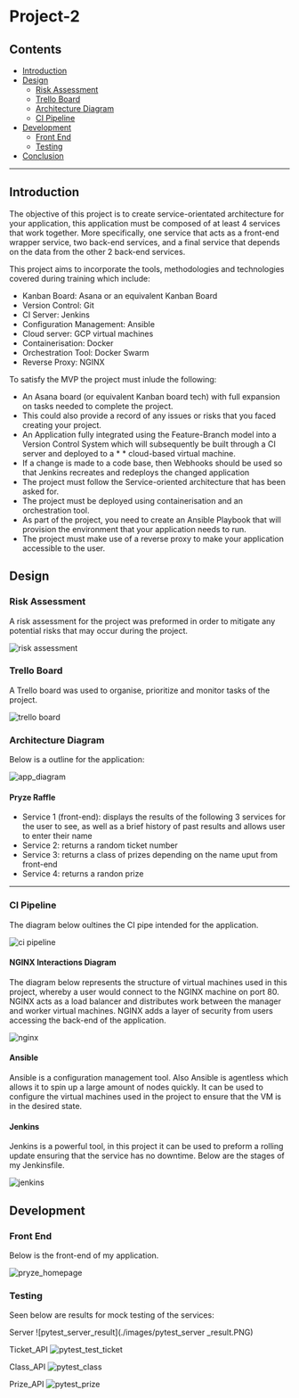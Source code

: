 # Project-2

## Contents
* [Introduction](#Introduction)
* [Design](#Design)
    * [Risk Assessment](#Risk-Assessment)
    * [Trello Board](#Trello-Board)
    * [Architecture Diagram](#Application-Diagram)
    * [CI Pipeline](#CI-Pipeline)
* [Development](#Development)
    * [Front End](#Front-End)
    * [Testing](#Testing)
* [Conclusion](#Conclusion)

---
## __Introduction__

The objective of this project is to create service-orientated architecture for your application, this application must be composed of at least 4 services that work together. More specifically, one service that acts as a front-end wrapper service, two back-end services, and a final service that depends on the data from the other 2 back-end services.

This project aims to incorporate the tools, methodologies and technologies covered during training which include:

* Kanban Board: Asana or an equivalent Kanban Board
* Version Control: Git
* CI Server: Jenkins
* Configuration Management: Ansible
* Cloud server: GCP virtual machines
* Containerisation: Docker
* Orchestration Tool: Docker Swarm
* Reverse Proxy: NGINX

To satisfy the MVP the project must inlude the following:

* An Asana board (or equivalent Kanban board tech) with full expansion on tasks needed to complete the project.
* This could also provide a record of any issues or risks that you faced creating your project.
* An Application fully integrated using the Feature-Branch model into a Version Control System which will subsequently be built through a CI server and deployed to a * * cloud-based virtual machine.
* If a change is made to a code base, then Webhooks should be used so that Jenkins recreates and redeploys the changed application
* The project must follow the Service-oriented architecture that has been asked for.
* The project must be deployed using containerisation and an orchestration tool.
* As part of the project, you need to create an Ansible Playbook that will provision the environment that your application needs to run.
* The project must make use of a reverse proxy to make your application accessible to the user.

## __Design__

### __Risk Assessment__
A risk assessment for the project was preformed in order to mitigate any potential risks that may occur during the project.

![risk assessment](./images/Risk_Assessment.PNG)

### __Trello Board__
A Trello board was used to organise, prioritize and monitor tasks of the project.

![trello board](./images/Trello2.PNG)

### __Architecture Diagram__

Below is a outline for the application:

![app_diagram](./images/app_diagram.png)

#### Pryze Raffle
* Service 1 (front-end): displays the results of the following 3 services for the user to see, as well as a brief history of past results and allows user to enter their name
* Service 2: returns a random ticket number
* Service 3: returns a class of prizes depending on the name uput from front-end
* Service 4: returns a randon prize 

---
### __CI Pipeline__

The diagram below oultines the CI pipe intended for the application.

![ci pipeline](./images/CI-Pipeline.png)

#### NGINX Interactions Diagram
The diagram below represents the structure of virtual machines used in this project, whereby a user would connect to the NGINX machine on port 80. NGINX acts as a load balancer and distributes work between the manager and worker virtual machines. NGINX adds a layer of security from users accessing the back-end of the application.

![nginx](./images/nginx.png)

#### Ansible

Ansible is a configuration management tool. Also Ansible is agentless which allows it to spin up a large amount of nodes quickly. It can be used to configure the virtual machines used in the project to ensure that the VM is in the desired state.

#### Jenkins

Jenkins is a powerful tool, in this project it can be used to preform a rolling update ensuring that the service has no downtime. Below are the stages of my Jenkinsfile.

![jenkins](./images/jenkins.PNG)

## __Development__

### __Front End__

Below is the front-end of my application.

![pryze_homepage](./images/pryze_hompage.PNG)

### __Testing__

Seen below are results for mock testing of the services:

Server
![pytest_server_result](./images/pytest_server _result.PNG)

Ticket_API
![pytest_test_ticket](./images/pytest_test_ticket.PNG)

Class_API
![pytest_class](./images/pytest_class.PNG)

Prize_API
![pytest_prize](./images/pytest_prize.PNG)
